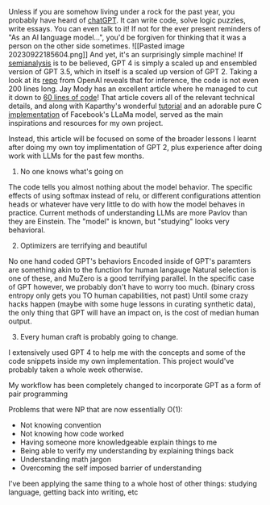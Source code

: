 Unless if you are somehow living under a rock for the past year, you probably have heard of [chatGPT](https://chat.openai.com/). It can write code, solve logic puzzles, write essays. You can even talk to it! If not for the ever present reminders of "As an AI language model...", you'd be forgiven for thinking that it was a person on the other side sometimes.
![[Pasted image 20230922185604.png]]
And yet, it's an surprisingly simple machine! If [semianalysis](https://www.semianalysis.com/p/gpt-4-architecture-infrastructure) is to be believed, GPT 4 is simply a scaled up and ensembled version of GPT 3.5, which in itself is a scaled up version of GPT 2. Taking a look at its [repo](https://github.com/openai/gpt-2/blob/master/src/model.py) from OpenAI reveals that for inference, the code is not even 200 lines long. Jay Mody has an excellent article where he managed to cut it down to [60 lines of code](https://jaykmody.com/blog/gpt-from-scratch/)! That article covers all of the relevant technical details, and along with Kaparthy's wonderful [tutorial](https://www.youtube.com/watch?v=kCc8FmEb1nY) and an adorable pure C [implementation](https://github.com/karpathy/llama2.c) of Facebook's LLaMa model, served as the main inspirations and resources for my own project. 

Instead, this article will be focused on some of the broader lessons I learnt after doing my own toy implimentation of GPT 2, plus experience after doing work with LLMs for the past few months.

1. No one knows what's going on

The code tells you almost nothing about the model behavior.
The specific effects of using softmax instead of relu, or different configurations attention heads or whatever have very little to do with how the model behaves in practice.
Current methods of understanding LLMs are more Pavlov than they are Einstein. The "model" is known, but "studying" looks very behavioral.

2. Optimizers are terrifying and beautiful

No one hand coded GPT's behaviors
Encoded inside of GPT's paramters are something akin to the function for human langauge
Natural selection is one of these, and MuZero is a good terrifying parallel.
In the specific case of GPT however, we probably don't have to worry too much. (binary cross entropy only gets you TO human capabilities, not past)
Until some crazy hacks happen (maybe with some huge lessons in curating synthetic data), the only thing that GPT will have an impact on, is the cost of median human output.

3. Every human craft is probably going to change.

I extensively used GPT 4 to help me with the concepts and some of the code snippets inside my own implementation. This project would've probably taken a whole week otherwise.

My workflow has been completely changed to incorporate GPT as a form of pair programming

Problems that were NP that are now essentially O(1):
- Not knowing convention 
- Not knowing how code worked
- Having someone more knowledgeable explain things to me
- Being able to verify my understanding by explaining things back
- Understanding math jargon
- Overcoming the self imposed barrier of understanding

I've been applying the same thing to a whole host of other things: studying language, getting back into writing, etc